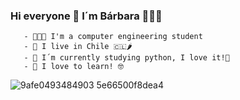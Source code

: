   ###               Hi everyone 👋 I´m Bárbara 🙋🏻‍♀️


       - 👩🏻‍💻 I'm a computer engineering student 
       - 📍 I live in Chile 🇨🇱🌶
       - 🐍 I´m currently studying python, I love it!💖
       - 🦦 I love to learn! 🤓

![9afe0493484903 5e66500f8dea4](https://user-images.githubusercontent.com/89460645/170885864-7a446cfd-88b9-4d4c-80c7-eea4dffc3dc2.gif)

